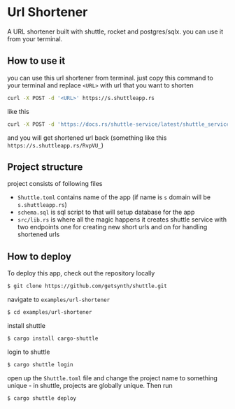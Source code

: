 # Url Shortener

A URL shortener built with shuttle, rocket and postgres/sqlx. you can use it from your terminal.

## How to use it

you can use this url shortener from terminal. just copy this command to your terminal and replace `<URL>` with url that you want to shorten

```bash
curl -X POST -d '<URL>' https://s.shuttleapp.rs
```

like this

```bash
curl -X POST -d 'https://docs.rs/shuttle-service/latest/shuttle_service/' https://s.shuttleapp.rs
```

and you will get shortened url back (something like this `https://s.shuttleapp.rs/RvpVU_`)

## Project structure

project consists of following files

- `Shuttle.toml` contains name of the app (if name is `s` domain will be `s.shuttleapp.rs`)
- `schema.sql` is sql script to that will setup database for the app
- `src/lib.rs` is where all the magic happens it creates shuttle service with two endpoints one for creating new short urls and on for handling shortened urls

## How to deploy

To deploy this app, check out the repository locally

```bash
$ git clone https://github.com/getsynth/shuttle.git
```

navigate to `examples/url-shortener`

```bash
$ cd examples/url-shortener
```

install shuttle

```bash
$ cargo install cargo-shuttle
```

login to shuttle

```bash
$ cargo shuttle login
```

open up the `Shuttle.toml` file and change the project name to something 
unique - in shuttle, projects are globally unique. Then run

```bash
$ cargo shuttle deploy
```
